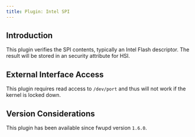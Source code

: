 ```yaml
---
title: Plugin: Intel SPI
---
```


## Introduction

This plugin verifies the SPI contents, typically an Intel Flash descriptor.
The result will be stored in an security attribute for HSI.

## External Interface Access

This plugin requires read access to `/dev/port` and thus will not work if the
kernel is locked down.

## Version Considerations

This plugin has been available since fwupd version `1.6.0`.
